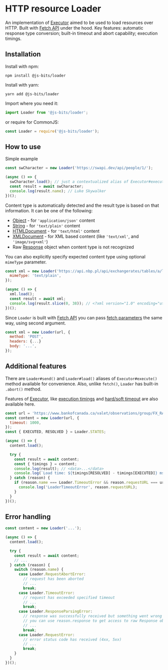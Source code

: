# HTTP resource Loader

An implementation of [Executor](https://www.npmjs.com/package/@js-bits/executor) aimed to be used to load resources over HTTP. Built with [Fetch API](https://developer.mozilla.org/en-US/docs/Web/API/Fetch_API) under the hood. Key features: automatic response type conversion; built-in timeout and abort capability; execution timings.

## Installation

Install with npm:

```
npm install @js-bits/loader
```

Install with yarn:

```
yarn add @js-bits/loader
```

Import where you need it:

```javascript
import Loader from '@js-bits/loader';
```

or require for CommonJS:

```javascript
const Loader = require('@js-bits/loader');
```

## How to use

Simple example

```javascript
const swCharacter = new Loader('https://swapi.dev/api/people/1/');

(async () => {
  swCharacter.load(); // just a contextualized alias of Executor#execute();
  const result = await swCharacter;
  console.log(result.name); // Luke Skywalker
})();
```

Content type is automatically detected and the result type is based on that information. It can be one of the following:

- [Object](https://developer.mozilla.org/en-US/docs/Web/JavaScript/Reference/Global_Objects/Object) - for `'application/json'` content
- [String](https://developer.mozilla.org/en-US/docs/Glossary/String) - for `'text/plain'` content
- [HTMLDocument](https://developer.mozilla.org/en-US/docs/Web/API/HTMLDocument) - for `'text/html'` content
- [XMLDocument](https://developer.mozilla.org/en-US/docs/Web/API/XMLDocument) - for XML based content (like `'text/xml'`, and `'image/svg+xml'`)
- Raw [Response](https://developer.mozilla.org/en-US/docs/Web/API/Response) object when content type is not recognized

You can also explicitly specify expected content type using optional `mimeType` parameter.

```javascript
const xml = new Loader('https://api.nbp.pl/api/exchangerates/tables/a/last/1/?format=xml', {
  mimeType: 'text/plain',
});

(async () => {
  xml.load();
  const result = await xml;
  console.log(result.slice(0, 38)); // <?xml version="1.0" encoding="utf-8"?>
})();
```

Since `Loader` is built with [Fetch API](https://developer.mozilla.org/en-US/docs/Web/API/Fetch_API) you can pass [fetch parameters](https://developer.mozilla.org/en-US/docs/Web/API/WindowOrWorkerGlobalScope/fetch) the same way, using second argument.

```javascript
const xml = new Loader(url, {
  method: 'POST',
  headers: {...}
  body: '...',
});
```

## Additional features

There are `Loader#send()` and `Loader#load()` aliases of `Executor#execute()` method available for convenience. Also, unlike `fetch()`, `Loader` has built-in `.abort()` method.

Features of [Executor](https://www.npmjs.com/package/@js-bits/executor), like [execution timings](https://www.npmjs.com/package/@js-bits/executor#execution-timings) and [hard/soft timeout](https://www.npmjs.com/package/@js-bits/executor#timeout) are also available here.

```javascript
const url = 'https://www.bankofcanada.ca/valet/observations/group/FX_RATES_DAILY/xml?start_date=2021-05-30';
const content = new Loader(url, {
  timeout: 1000,
});
const { EXECUTED, RESOLVED } = Loader.STATES;

(async () => {
  content.load();

  try {
    const result = await content;
    const { timings } = content;
    console.log(result); // <data>...</data>
    console.log(`Load time: ${timings[RESOLVED] - timings[EXECUTED]} ms`); // Load time: 538 ms
  } catch (reason) {
    if (reason.name === Loader.TimeoutError && reason.requestURL === url) {
      console.log('LoaderTimeoutError', reason.requestURL);
    }
  }
})();
```

## Error handling

```javascript
const content = new Loader('...');

(async () => {
  content.load();

  try {
    const result = await content;
    // ...
  } catch (reason) {
    switch (reason.name) {
      case Loader.RequestAbortError:
        // request has been aborted
        // ...
        break;
      case Loader.TimeoutError:
        // request has exceeded specified timeout
        // ...
        break;
      case Loader.ResponseParsingError:
        // response was successfully received but something went wrong during parsing
        // you can use reason.response to get access to raw Response object
        // ...
        break;
      case Loader.RequestError:
        // error status code has received (4xx, 5xx)
        // ...
        break;
    }
  }
})();
```
